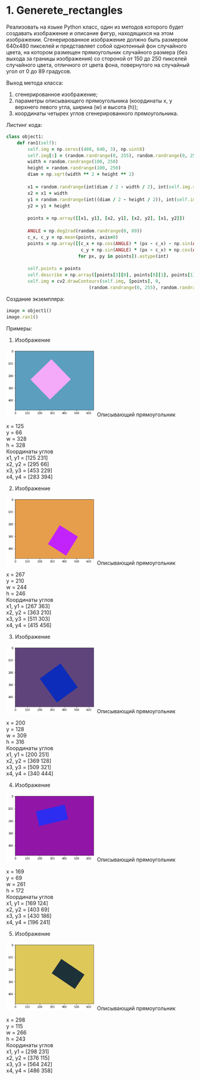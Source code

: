 # 1. Generete_rectangles
Реализовать на языке Python класс, один из методов которого будет создавать изображение и описание фигур, находящихся на этом изображении. Сгенерированное изображение должно быть размером 640х480 пикселей и представляет собой однотонный фон случайного цвета, на котором размещен прямоугольник случайного размера (без выхода за границы изображения) со стороной от 150 до 250 пикселей случайного цвета, отличного от цвета фона, повернутого на случайный угол от 0 до 89 градусов.  

Выход метода класса:  
1)	сгенерированное изображение;  
2)	параметры описывающего прямоугольника (координаты x, y верхнего левого угла, ширина (w) и высота (h));  
3)	координаты четырех углов сгенерированного прямоугольника.  

Листинг кода:  
```ruby
class object1:
    def ran1(self):
        self.img = np.zeros((480, 640, 3), np.uint8)
        self.img[:] = (random.randrange(0, 255), random.randrange(0, 255), random.randrange(0, 255))
        width = random.randrange(100, 250)
        height = random.randrange(100, 250)
        diam = np.sqrt(width ** 2 + height ** 2)

        x1 = random.randrange(int(diam / 2 - width / 2), int(self.img.shape[1] - (diam / 2 - width / 2) - width))
        x2 = x1 + width
        y1 = random.randrange(int((diam / 2 - height / 2)), int(self.img.shape[0] - (diam / 2 - height / 2) - height))
        y2 = y1 + height

        points = np.array([[x1, y1], [x2, y1], [x2, y2], [x1, y2]])

        ANGLE = np.deg2rad(random.randrange(0, 89))
        c_x, c_y = np.mean(points, axis=0)
        points = np.array([[c_x + np.cos(ANGLE) * (px - c_x) - np.sin(ANGLE) * (py - c_y),
                            c_y + np.sin(ANGLE) * (px - c_x) + np.cos(ANGLE) * (py - c_y)]
                           for px, py in points]).astype(int)

        self.points = points
        self.describe = np.array([points[3][0], points[0][1], points[1][0] - points[3][0], points[2][1] - points[0][1]])
        self.img = cv2.drawContours(self.img, [points], 0,
                               (random.randrange(0, 255), random.randrange(0, 255), random.randrange(0, 255)), -1)
```
Создание экземпляра:  
```ruby
image = object1()
image.ran1()
```  

Примеры:  

1. Изображение  
<img src="01.png" width="240"/>  
Описывающий прямоугольник  

 x = 125  
 y = 66  
 w = 328  
 h = 328   
Координаты углов  
 x1, y1 = [125 231]  
 x2, y2 = [295  66]  
 x3, y3 = [453 229]  
 x4, y4 = [283 394]   
 
 2. Изображение  
<img src="02.png" width="240"/>  
Описывающий прямоугольник  

 x = 267  
 y = 210  
 w = 244  
 h = 246   
Координаты углов  
 x1, y1 = [267 363]  
 x2, y2 = [363 210]  
 x3, y3 = [511 303]  
 x4, y4 = [415 456]  
 
 3. Изображение  
<img src="03.png" width="240"/>  
Описывающий прямоугольник  

 x = 200  
 y = 128  
 w = 309  
 h = 316  
Координаты углов  
 x1, y1 = [200 251]  
 x2, y2 = [369 128]  
 x3, y3 = [509 321]  
 x4, y4 = [340 444]  
 
 4. Изображение  
<img src="04.png" width="240"/>  
Описывающий прямоугольник  

 x = 169  
 y = 69  
 w = 261  
 h = 172  
Координаты углов  
 x1, y1 = [169 124]   
 x2, y2 = [403  69]   
 x3, y3 = [430 186]   
 x4, y4 = [196 241]   
 
 5. Изображение  
<img src="05.png" width="240"/>  
Описывающий прямоугольник  

 x = 298  
 y = 115  
 w = 266  
 h = 243   
Координаты углов  
 x1, y1 = [298 231]  
 x2, y2 = [376 115]  
 x3, y3 = [564 242]  
 x4, y4 = [486 358] 
 
